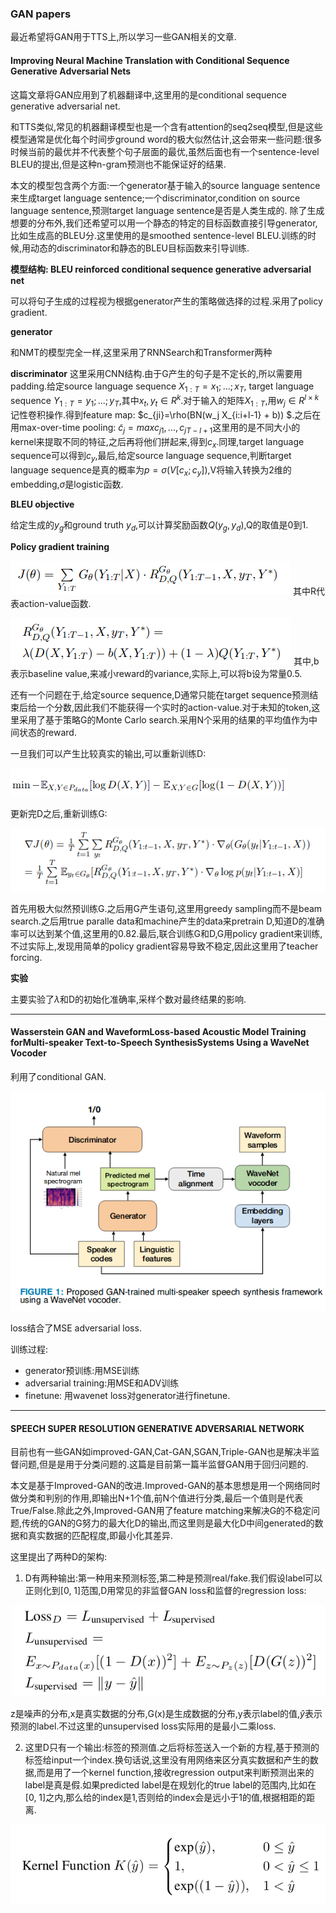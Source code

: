 ### GAN papers


最近希望将GAN用于TTS上,所以学习一些GAN相关的文章.


#### Improving Neural Machine Translation with Conditional Sequence Generative Adversarial Nets

这篇文章将GAN应用到了机器翻译中,这里用的是conditional sequence generative adversarial net.

和TTS类似,常见的机器翻译模型也是一个含有attention的seq2seq模型,但是这些模型通常是优化每个时间步ground word的极大似然估计,这会带来一些问题:很多时候当前的最优并不代表整个句子层面的最优,虽然后面也有一个sentence-level BLEU的提出,但是这种n-gram预测也不能保证好的结果.

本文的模型包含两个方面:一个generator基于输入的source language sentence来生成target language sentence;一个discriminator,condition on source language sentence,预测target language sentence是否是人类生成的. 除了生成想要的分布外,我们还希望可以用一个静态的特定的目标函数直接引导generator,比如生成高的BLEU分.这里使用的是smoothed sentence-level BLEU.训练的时候,用动态的discriminator和静态的BLEU目标函数来引导训练.

**模型结构: BLEU reinforced conditional sequence generative adversarial net**

可以将句子生成的过程视为根据generator产生的策略做选择的过程.采用了policy gradient.

**generator**

和NMT的模型完全一样,这里采用了RNNSearch和Transformer两种

**discriminator**
这里采用CNN结构.由于G产生的句子是不定长的,所以需要用padding.给定source language sequence $X_{1:T}=x_1; ...;x_T$, target language sequence $Y_{1:T}=y_1; ...; y_T$,其中$x_t,y_t \in R^k$.对于输入的矩阵$X_{1:T}$,用$w_j \in R^{l\times k}$记性卷积操作.得到feature map: $c_{ji}=\rho(BN(w_j X_{i:i+l-1} + b)) $.之后在用max-over-time pooling: $\tilde c_j=max{c_{j1},..., c_{jT-l+1}}$这里用的是不同大小的kernel来提取不同的特征,之后再将他们拼起来,得到$c_x$.同理,target language sequence可以得到$c_y$,最后,给定source language sequence,判断target language sequence是真的概率为$p=\sigma(V[c_x;c_y])$,V将输入转换为2维的embedding,$\sigma$是logistic函数.

**BLEU objective**

给定生成的$y_g$和ground truth $y_d$,可以计算奖励函数$Q(y_g,y_d)$,Q的取值是0到1.

**Policy gradient training**

![](/papers/tts/59.png)
其中R代表action-value函数.

![](/papers/tts/60.png)
其中,b表示baseline value,来减小reward的variance,实际上,可以将b设为常量0.5.

还有一个问题在于,给定source sequence,D通常只能在target sequence预测结束后给一个分数,因此我们不能获得一个实时的action-value.对于未知的token,这里采用了基于策略G的Monte Carlo search.采用N个采用的结果的平均值作为中间状态的reward.

一旦我们可以产生比较真实的输出,可以重新训练D:

![](/papers/tts/61.png)


更新完D之后,重新训练G:

![](/papers/tts/62.png)

首先用极大似然预训练G.之后用G产生语句,这里用greedy sampling而不是beam search.之后用true paralle data和machine产生的data来pretrain D,知道D的准确率可以达到某个值,这里用的0.82.最后,联合训练G和D,G用policy gradient来训练,不过实际上,发现用简单的policy gradient容易导致不稳定,因此这里用了teacher forcing.

**实验**

主要实验了$\lambda$和D的初始化准确率,采样个数对最终结果的影响.

----

#### Wasserstein GAN and WaveformLoss-based Acoustic Model Training forMulti-speaker Text-to-Speech SynthesisSystems Using a WaveNet Vocoder

利用了conditional GAN.

![](/papers/tts/63.png)

loss结合了MSE adversarial loss.

训练过程:

- generator预训练:用MSE训练
- adversarial training:用MSE和ADV训练
- finetune: 用wavenet loss对generator进行finetune.

----

#### SPEECH SUPER RESOLUTION GENERATIVE ADVERSARIAL NETWORK

目前也有一些GAN如improved-GAN,Cat-GAN,SGAN,Triple-GAN也是解决半监督问题,但是是用于分类问题的.这篇是目前第一篇半监督GAN用于回归问题的.

本文是基于Improved-GAN的改进.Improved-GAN的基本思想是用一个网络同时做分类和判别的作用,即输出N+1个值,前N个值进行分类,最后一个值则是代表True/False.除此之外,Improved-GAN用了feature matching来解决G的不稳定问题,传统的GAN的G努力的最大化D的输出,而这里则是最大化D中间generated的数据和真实数据的匹配程度,即最小化其差异.

这里提出了两种D的架构:

1. D有两种输出:第一种用来预测标签,第二种是预测real/fake.我们假设label可以正则化到[0, 1]范围,D用常见的非监督GAN loss和监督的regression loss:

![](/papers/tts/64.png)

z是噪声的分布,x是真实数据的分布,G(x)是生成数据的分布,y表示label的值,$\hat y$表示预测的label.不过这里的unsupervised loss实际用的是最小二乘loss.

2. 这里D只有一个输出:标签的预测值.之后将标签送入一个新的方程,基于预测的标签给input一个index.换句话说,这里没有用网络来区分真实数据和产生的数据,而是用了一个kernel function,接收regression output来判断预测出来的label是真是假.如果predicted label是在规划化的true label的范围内,比如在[0, 1]之内,那么给的index是1,否则给的index会是远小于1的值,根据相距的距离.

![](/papers/tts/65.png)


